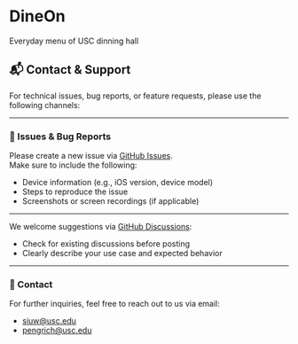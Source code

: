 # DineOn
Everyday menu of USC dinning hall
## 📬 Contact & Support

For technical issues, bug reports, or feature requests, please use the following channels:

---

### 🐞 Issues & Bug Reports

Please create a new issue via [GitHub Issues](https://github.com/WingchunSiu/DineOn/issues).  
Make sure to include the following:

- Device information (e.g., iOS version, device model)
- Steps to reproduce the issue
- Screenshots or screen recordings (if applicable)

---

We welcome suggestions via [GitHub Discussions](https://github.com/WingchunSiu/DineOn/discussions):

- Check for existing discussions before posting
- Clearly describe your use case and expected behavior

---

### 📧 Contact

For further inquiries, feel free to reach out to us via email:

- siuw@usc.edu  
- pengrich@usc.edu
